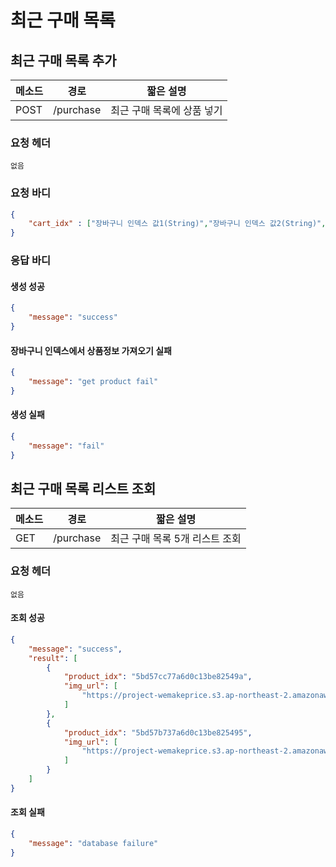 # 최근 구매 목록

## 최근 구매 목록 추가

| 메소드 | 경로      | 짧은 설명                  |
| ------ | --------- | -------------------------- |
| POST   | /purchase | 최근 구매 목록에 상품 넣기 |

### 요청 헤더

```
없음
```

### 요청 바디

```json
{
    "cart_idx" : ["장바구니 인덱스 값1(String)","장바구니 인덱스 값2(String)",....]
}
```

### 응답 바디

#### 생성 성공

```json
{
    "message": "success"
}
```

#### 장바구니 인덱스에서 상품정보 가져오기 실패

```json
{
    "message": "get product fail"
}
```

#### 생성 실패

```json
{
    "message": "fail"
}
```

## 

## 최근 구매 목록 리스트 조회

| 메소드 | 경로      | 짧은 설명                      |
| ------ | --------- | ------------------------------ |
| GET    | /purchase | 최근 구매 목록 5개 리스트 조회 |

### 요청 헤더

```
없음
```

#### 조회 성공

```json
{
    "message": "success",
    "result": [
        {
            "product_idx": "5bd57cc77a6d0c13be82549a",
            "img_url": [
                "https://project-wemakeprice.s3.ap-northeast-2.amazonaws.com/1540717761129.png"
            ]
        },
        {
            "product_idx": "5bd57b737a6d0c13be825495",
            "img_url": [
                "https://project-wemakeprice.s3.ap-northeast-2.amazonaws.com/1540717427093.png"
            ]
        }
    ]
}
```

#### 조회 실패

```json
{
    "message": "database failure"
}
```

